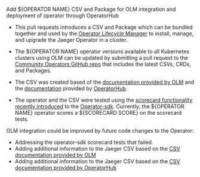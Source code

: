 Add ${OPERATOR NAME} CSV and Package for OLM integration and deployment of operator through OperatorHub

- This pull requests introduces a CSV and Package which can be bundled together and used by the [Operator Lifecycle Manager](https://github.com/operator-framework/operator-lifecycle-manager) to install, manage, and upgrade the Jaeger Operator in a cluster.

- The ${OPERATOR NAME} operator versions available to all Kubernetes clusters using OLM can be updated by submitting a pull request to the [Community Operators GitHub repo](https://github.com/operator-framework/community-operators) that includes the latest CSVs, CRDs, and Packages.

- The CSV was created based of the [documentation provided by OLM](https://github.com/operator-framework/operator-lifecycle-manager/blob/master/Documentation/design/building-your-csv.md) and the [documentation](https://github.com/operator-framework/community-operators/blob/master/docs/marketplace-required-csv-annotations.md) provided by [OperatorHub](https://github.com/operator-framework/operator-marketplace).

- The operator and the CSV were tested using the [scorecard functionality recently introduced](https://github.com/operator-framework/operator-sdk/pull/758) to the [Operator-sdk](https://github.com/operator-framework/operator-sdk). Currently, the ${OPERATOR NAME} operator scores a ${SCORECARD SCORE} on the scorecard tests.

OLM integration could be improved by future code changes to the Operator:
- Addressing the operator-sdk scorecard tests that failed.
- Adding additional information to the Jaeger CSV based on the [CSV documentation provided by OLM](https://github.com/operator-framework/operator-lifecycle-manager/blob/master/Documentation/design/building-your-csv.md)
- Adding additional information to the Jaeger CSV based on the [CSV documentation provided by OperatorHub](https://github.com/operator-framework/community-operators/blob/master/docs/marketplace-required-csv-annotations.md)

